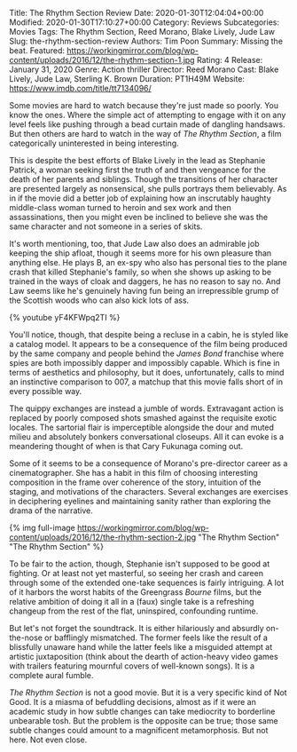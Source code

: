 Title: The Rhythm Section Review
Date: 2020-01-30T12:04:04+00:00
Modified: 2020-01-30T17:10:27+00:00
Category: Reviews
Subcategories: Movies
Tags: The Rhythm Section, Reed Morano, Blake Lively, Jude Law
Slug: the-rhythm-section-review
Authors: Tim Poon
Summary: Missing the beat.
Featured: https://workingmirror.com/blog/wp-content/uploads/2016/12/the-rhythm-section-1.jpg
Rating: 4
Release: January 31, 2020
Genre: Action thriller
Director: Reed Morano
Cast: Blake Lively, Jude Law, Sterling K. Brown
Duration: PT1H49M
Website: https://www.imdb.com/title/tt7134096/

Some movies are hard to watch because they're just made so poorly. You know the ones. Where the simple act of attempting to engage with it on any level feels like pushing through a bead curtain made of dangling handsaws. But then others are hard to watch in the way of *The Rhythm Section*, a film categorically uninterested in being interesting.

This is despite the best efforts of Blake Lively in the lead as Stephanie Patrick, a woman seeking first the truth of and then vengeance for the death of her parents and siblings. Though the transitions of her character are presented largely as nonsensical, she pulls portrays them believably. As in if the movie did a better job of explaining how an inscrutably haughty middle-class woman turned to heroin and sex work and then assassinations, then you might even be inclined to believe she was the same character and not someone in a series of skits.

It's worth mentioning, too, that Jude Law also does an admirable job keeping the ship afloat, though it seems more for his own pleasure than anything else. He plays B, an ex-spy who also has personal ties to the plane crash that killed Stephanie's family, so when she shows up asking to be trained in the ways of cloak and daggers, he has no reason to say no. And Law seems like he's genuinely having fun being an irrepressible grump of the Scottish woods who can also kick lots of ass.

{% youtube yF4KFWpq2TI %}

You'll notice, though, that despite being a recluse in a cabin, he is styled like a catalog model. It appears to be a consequence of the film being produced by the same company and people behind the *James Bond* franchise where spies are both impossibly dapper and impossibly capable. Which is fine in terms of aesthetics and philosophy, but it does, unfortunately, calls to mind an instinctive comparison to 007, a matchup that this movie falls short of in every possible way.

The quippy exchanges are instead a jumble of words. Extravagant action is replaced by poorly composed shots smashed against the requisite exotic locales. The sartorial flair is imperceptible alongside the dour and muted milieu and absolutely bonkers conversational closeups. All it can evoke is a meandering thought of when is that Cary Fukunaga coming out.

Some of it seems to be a consequence of Morano's pre-director career as a cinematographer. She has a habit in this film of choosing interesting composition in the frame over coherence of the story, intuition of the staging, and motivations of the characters. Several exchanges are exercises in deciphering eyelines and maintaining sanity rather than exploring the drama of the narrative.

{% img full-image https://workingmirror.com/blog/wp-content/uploads/2016/12/the-rhythm-section-2.jpg "The Rhythm Section" "The Rhythm Section" %}

To be fair to the action, though, Stephanie isn't supposed to be good at fighting. Or at least not yet masterful, so seeing her crash and careen through some of the extended one-take sequences is fairly intriguing. A lot of it harbors the worst habits of the Greengrass *Bourne* films, but the relative ambition of doing it all in a (faux) single take is a refreshing changeup from the rest of the flat, uninspired, confounding runtime.

But let's not forget the soundtrack. It is either hilariously and absurdly on-the-nose or bafflingly mismatched. The former feels like the result of a blissfully unaware hand while the latter feels like a misguided attempt at artistic juxtaposition (think about the dearth of action-heavy video games with trailers featuring mournful covers of well-known songs). It is a complete aural fumble.

*The Rhythm Section* is not a good movie. But it is a very specific kind of Not Good. It is a miasma of befuddling decisions, almost as if it were an academic study in how subtle changes can take mediocrity to borderline unbearable tosh. But the problem is the opposite can be true; those same subtle changes could amount to a magnificent metamorphosis. But not here. Not even close.

